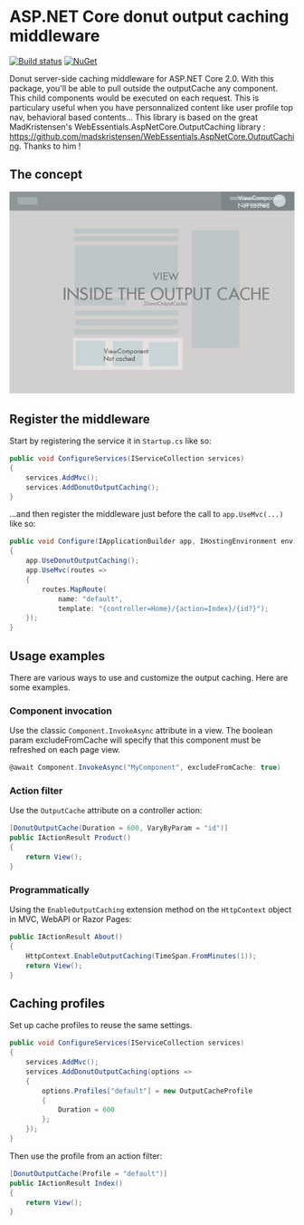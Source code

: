 # ASP.NET Core donut output caching middleware

[![Build status](https://ci.appveyor.com/api/projects/status/ojf242hckvt0cm8n?svg=true)](https://ci.appveyor.com/project/antoinebidault/donutoutputcachingcore)
[![NuGet](https://img.shields.io/nuget/v/donutoutputcachingcore.svg)](https://www.nuget.org/packages/DonutOutputCachingCore/)

Donut server-side caching middleware for ASP.NET Core 2.0.
With this package, you'll be able to pull outside the outputCache any component. This child components would be executed on each request. This is particulary useful when you have personnalized content like user profile top nav, behavioral based contents...
This library is based on the great MadKristensen's WebEssentials.AspNetCore.OutputCaching library : https://github.com/madskristensen/WebEssentials.AspNetCore.OutputCaching. Thanks to him !

## The concept

![DonutOutputCaching](https://raw.githubusercontent.com/antoinebidault/DonutOutputCachingCore/master/images/concept.png)


## Register the middleware

Start by registering the service it in `Startup.cs` like so:

```c#
public void ConfigureServices(IServiceCollection services)
{
    services.AddMvc();
    services.AddDonutOutputCaching();
}
```

...and then register the middleware just before the call to `app.UseMvc(...)` like so:

```c#
public void Configure(IApplicationBuilder app, IHostingEnvironment env)
{
    app.UseDonutOutputCaching();
    app.UseMvc(routes =>
    {
        routes.MapRoute(
            name: "default",
            template: "{controller=Home}/{action=Index}/{id?}");
    });
}
```

## Usage examples
There are various ways to use and customize the output caching. Here are some examples.

### Component invocation
Use the classic `Component.InvokeAsync` attribute in a view.
The boolean param excludeFromCache will specify that this component must be refreshed on each page view.

```c#
@await Component.InvokeAsync("MyComponent", excludeFromCache: true)
```

### Action filter
Use the `OutputCache` attribute on a controller action:

```c#
[DonutOutputCache(Duration = 600, VaryByParam = "id")]
public IActionResult Product()
{
    return View();
}
```

### Programmatically

Using the `EnableOutputCaching` extension method on the `HttpContext` object in MVC, WebAPI or Razor Pages:

```c#
public IActionResult About()
{
    HttpContext.EnableOutputCaching(TimeSpan.FromMinutes(1));
    return View();
}
```

## Caching profiles
Set up cache profiles to reuse the same settings.

```c#
public void ConfigureServices(IServiceCollection services)
{
    services.AddMvc();
    services.AddDonutOutputCaching(options =>
    {
        options.Profiles["default"] = new OutputCacheProfile
        {
            Duration = 600
        };
    });
}
```

Then use the profile from an action filter:

```c#
[DonutOutputCache(Profile = "default")]
public IActionResult Index()
{
    return View();
}
```
